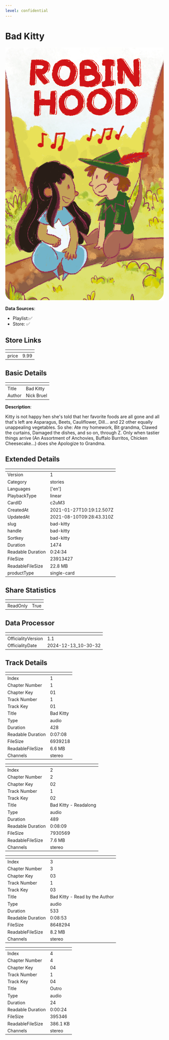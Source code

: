 ```yaml
---
level: confidential
---
```

# Bad Kitty

![card_[c2uM3].png](../../img/cards/card_[c2uM3].png)

**Data Sources**: 

- Playlist:✅
- Store: ✅


## Store Links

| <!-- --> | <!-- --> |
| - | - |
| price | 9.99 |


## Basic Details

| <!-- --> | <!-- --> |
| - | - |
| Title | Bad Kitty |
| Author | Nick Bruel |

**Description**:

Kitty is not happy hen she's told that her favorite foods are all gone and all that's left are Asparagus, Beets, Cauliflower, Dill... and 22 other equally unappealing vegetables. So she: Ate my homework, Bit grandma, Clawed the curtains, Damaged the dishes, and so on, through Z. Only when tastier things arrive (An Assortment of Anchovies, Buffalo Burritos, Chicken Cheesecake...) does she Apologize to Grandma.


## Extended Details

| <!-- --> | <!-- --> |
| - | - |
| Version | 1 |
| Category | stories |
| Languages | ['en'] |
| PlaybackType | linear |
| CardID | c2uM3 |
| CreatedAt | 2021-01-27T10:19:12.507Z |
| UpdatedAt | 2021-08-10T09:28:43.310Z |
| slug | bad-kitty |
| handle | bad-kitty |
| Sortkey | bad-kitty |
| Duration | 1474 |
| Readable Duration | 0:24:34 |
| FileSize | 23913427 |
| ReadableFileSize | 22.8 MB |
| productType | single-card |


## Share Statistics

| <!-- --> | <!-- --> |
| - | - |
| ReadOnly | True |


## Data Processor

| <!-- --> | <!-- --> |
| - | - |
| OfficialityVersion | 1.1
| OfficialityDate | 2024-12-13_10-30-32


## Track Details

| <!-- --> | <!-- --> |
| - | - |
| Index | 1 |
| Chapter Number | 1 |
| Chapter Key | 01 |
| Track Number | 1 |
| Track Key | 01 |
| Title | Bad Kitty |
| Type | audio |
| Duration | 428 |
| Readable Duration | 0:07:08 |
| FileSize | 6939218 |
| ReadableFileSize | 6.6 MB |
| Channels | stereo |

| <!-- --> | <!-- --> |
| - | - |
| Index | 2 |
| Chapter Number | 2 |
| Chapter Key | 02 |
| Track Number | 1 |
| Track Key | 02 |
| Title | Bad Kitty - Readalong |
| Type | audio |
| Duration | 489 |
| Readable Duration | 0:08:09 |
| FileSize | 7930569 |
| ReadableFileSize | 7.6 MB |
| Channels | stereo |

| <!-- --> | <!-- --> |
| - | - |
| Index | 3 |
| Chapter Number | 3 |
| Chapter Key | 03 |
| Track Number | 1 |
| Track Key | 03 |
| Title | Bad Kitty - Read by the Author |
| Type | audio |
| Duration | 533 |
| Readable Duration | 0:08:53 |
| FileSize | 8648294 |
| ReadableFileSize | 8.2 MB |
| Channels | stereo |

| <!-- --> | <!-- --> |
| - | - |
| Index | 4 |
| Chapter Number | 4 |
| Chapter Key | 04 |
| Track Number | 1 |
| Track Key | 04 |
| Title | Outro |
| Type | audio |
| Duration | 24 |
| Readable Duration | 0:00:24 |
| FileSize | 395346 |
| ReadableFileSize | 386.1 KB |
| Channels | stereo |

